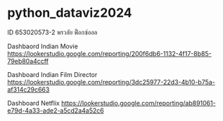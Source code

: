 # python_dataviz2024
ID 653020573-2 พรวลัย ฟ็อกซ์ออล

Dashbaord Indian Movie https://lookerstudio.google.com/reporting/200f6db6-1132-4f17-8b85-79eb80a4ccff

Dashboard Indian Film Director https://lookerstudio.google.com/reporting/3dc25977-22d3-4b10-b75a-af314c29c663

Dashboard Netflix https://lookerstudio.google.com/reporting/ab891061-e79d-4a33-ade2-a5cd2a4a52c6
